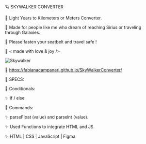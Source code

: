 🪐 SKYWALKER CONVERTER

🌟 Light Years to Kilometers or Meters Converter. 

🌟 Made for people like me who dream of reaching Sirius or traveling through Galaxies.
 
🌟 Please fasten your seatbelt and travel safe ! 

🤎 < made with love & joy />

![Skywalker](https://user-images.githubusercontent.com/113218619/202508147-d3182389-c72a-49c6-a1d2-a38c28be6653.png)


🚀 https://fabianacampanari.github.io/SkyWalkerConverter/

📌 SPECS:


💫 Conditionals:

✨ if / else

💫 Commands:

✨ parseFloat (value) and parselnt (value).

✨ Used Functions to integrate HTML and JS.

✨ HTML | CSS | JavaScript | Figma
